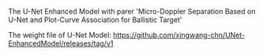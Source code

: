 The U-Net Enhanced Model with parer 'Micro-Doppler Separation Based on U-Net and Plot-Curve Association for Ballistic Target'


The weight file of U-Net Model:
https://github.com/xingwang-chn/UNet-EnhancedModel/releases/tag/v1
